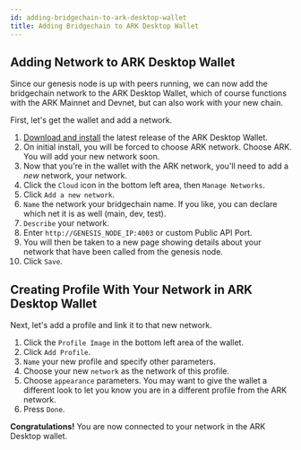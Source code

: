 ```yaml
---
id: adding-bridgechain-to-ark-desktop-wallet
title: Adding Bridgechain to ARK Desktop Wallet
---
```


## Adding Network to ARK Desktop Wallet
Since our genesis node is up with peers running, we can now add the bridgechain network to the ARK Desktop Wallet, which of course functions with the ARK Mainnet and Devnet, but can also work with your new chain.

First, let's get the wallet and add a network.

1. [Download and install](https://wallet.ark.io) the latest release of the ARK Desktop Wallet.
2. On initial install, you will be forced to choose ARK network. Choose ARK. You will add your new network soon.
3. Now that you're in the wallet with the ARK network, you'll need to add a *new* network, your network.
4. Click the `Cloud` icon in the bottom left area, then `Manage Networks`.
5. Click `Add a new network`.
6. `Name` the network your bridgechain name. If you like, you can declare which net it is as well (main, dev, test).
7. `Describe` your network.
8. Enter `http://GENESIS_NODE_IP:4003` or custom Public API Port.
9. You will then be taken to a new page showing details about your network that have been called from the genesis node.
10. Click `Save`.

## Creating Profile With Your Network in ARK Desktop Wallet

Next, let's add a profile and link it to that new network.

1. Click the `Profile Image` in the bottom left area of the wallet.
2. Click `Add Profile`.
3. `Name` your new profile and specify other parameters.
4. Choose your new `network` as the network of this profile.
5. Choose `appearance` parameters. You may want to give the wallet a different look to let you know you are in a different profile from the ARK network.
6. Press `Done`.

<div class="alert alert-success"><b>Congratulations!</b> You are now connected to your network in the ARK Desktop wallet.</div>
